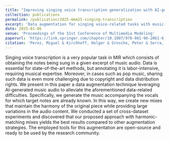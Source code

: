 ```yaml
---
title: "Improving singing voice transcription generalization with AI-generated accompaniments"
collection: publications
permalink: /publication/2025-mmm25-singing-transcription
excerpt: 'Data augmentation for singing voice-related tasks with music-realistic scenarios through AI-generated music accompaniments.'
date: 2025-01-06
venue: 'Proceedings of the 31st Conference of Multimedia Modeling'
paperurl: 'https://link.springer.com/chapter/10.1007/978-981-96-2061-6_9'
citation: 'Perez, Miguel & Kirchhoff, Holger & Grosche, Peter & Serra, Xavier (2025) &quot;Improving singing voice transcription generalization with AI-generated accompaniments &quot; <i>Proceedings of the 31st conference of Multimedia Modeling, Nara (Japan)</i>.'
---
```

Singing voice transcription is a very popular task in MIR which consists of obtaining the notes being sung in a given excerpt of music audio. 
Data is essential for state-of-the-art methods, but annotating it is labor-intensive, requiring musical expertise.
Moreover, in cases such as pop music, sharing such data is even more challenging due to copyright and data distribution rights. 
We present in this paper a data augmentation technique leveraging AI-generated music audio to alleviate the aforementioned data-related difficulties. 
Specifically, we generate the music accompanying the vocals for which target notes are already known. 
In this way, we create new mixes that maintain the harmony of the original piece while providing large variations in the audio content. 
We conducted a set of cross-dataset experiments and discovered that our proposed approach with harmonic-matching mixes yields the best results compared to other augmentation strategies.
The employed tools for this augmentation are open-source and ready to be used by the research community.
